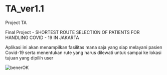 # TA_ver1.1
Project TA

Final Project - SHORTEST ROUTE SELECTION OF PATIENTS FOR HANDLING COVID - 19 IN JAKARTA

Aplikasi ini akan menampilkan fasilitas mana saja yang siap melayani pasien Covid-19 serta menentukan rute yang harus dilewati untuk sampai ke lokasi tujuan yang dipilih user

![benerOK](https://user-images.githubusercontent.com/67273454/148326817-a70b34ce-8fbc-489e-89d9-e52940f3c7d1.jpg)
